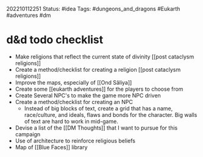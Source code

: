 202210112251
Status: #idea
Tags: #dungeons_and_dragons #Eukarth #adventures #dm 

# d&d todo checklist
- Make religions that reflect the current state of divinity [[post cataclysm religions]]
- Create a method/checklist for creating a religion [[post cataclysm religions]]
- Improve the maps, especially of [[Ond Sâliya]]
- Create some [[eukarth adventures]] for the players to choose from
- Create Several NPC's to make the game more NPC driven
- Create a method/checklist for creating an NPC
	- Instead of big blocks of text, create a grid that has a name, race/culture, and ideals, flaws and bonds for the character. Big walls of text are hard to work in mid-game.
- Devise a list of the [[DM Thoughts]] that I want to pursue for this campaign
- Use of architecture to reinforce religious beliefs
- Map of [[Blue Faces]] library